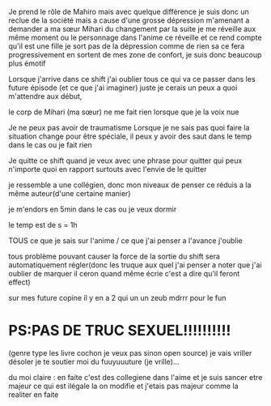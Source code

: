 Je prend le rôle de Mahiro mais avec quelque différence je suis donc un reclue de la société mais a cause d'une grosse dépression m'amenant a demander a ma sœur Mihari du changement par la suite je me réveille aux même moment ou le personnage dans l'anime ce réveille et ce rend compte qu'il est une fille
je sort pas de la dépression comme de rien sa ce fera progressivement en sortent de mes zone de confort, je suis donc beaucoup plus émotif 

Lorsque j'arrive dans ce shift j'ai oublier tous ce qui va ce passer dans les future épisode (et ce que j'ai imaginer) juste je cerais un peux a quoi m'attendre aux début,

le corp de Mihari (ma sœur) ne me fait rien lorsque que je la voix nue

Je ne peux pas avoir de traumatisme
Lorsque je ne sais pas quoi faire la situation change pour être spéciale, il peux y avoir des saut dans le temp dans le cas ou je fait rien

Je quitte ce shift quand je veux avec une phrase pour quitter qui peux n'importe quoi en rapport surtouts avec l'envie de le quitter

je ressemble a une collégien, donc mon niveaux de penser ce réduis a la même auteur(d'une certaine manier)

je m'endors en 5min dans le cas ou je veux dormir

le temp est de s = 1h

TOUS ce que je sais sur l'anime / ce que j'ai penser a l'avance j'oublie

tous problème pouvant causer la force de la sortie du shift sera automatiquement régler(donc les truque aux quel j'ai penser a noter que j'ai oublier de marquer il ceron quand même écrie c'est a dire qu'il feront effect)

sur mes future copine il y en a 2 qui un un zeub mdrrr pour le fun

















# PS:PAS DE TRUC SEXUEL!!!!!!!!!!
(genre type les livre cochon je veux pas sinon open source)
je vais vriller désoler
je te soutier moi du fuuyuuuture (je vrille)...

du moi claire : en faite c'est des collegiene dans l'aime et je suis sancer etre majeur ce qui est ilégale la on modifie et j'etais pas majeur comme la realiter en faite
